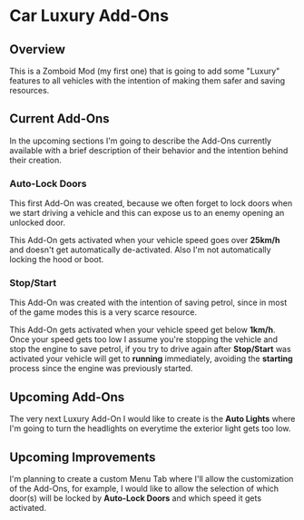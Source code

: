 # Car Luxury Add-Ons

## Overview

This is a Zomboid Mod (my first one) that is going to add some "Luxury" features to all vehicles with the intention of making them safer and saving resources.

## Current Add-Ons

In the upcoming sections I'm going to describe the Add-Ons currently available with a brief description of their behavior and the intention behind their creation.

### Auto-Lock Doors

This first Add-On was created, because we often forget to lock doors when we start driving a vehicle and this can expose us to an enemy opening an unlocked door.

This Add-On gets activated when your vehicle speed goes over **25km/h** and doesn't get automatically de-activated. Also I'm not automatically locking the hood or boot.

### Stop/Start

This Add-On was created with the intention of saving petrol, since in most of the game modes this is a very scarce resource.

This Add-On gets activated when your vehicle speed get below **1km/h**. Once your speed gets too low I assume you're stopping the vehicle and stop the engine to save petrol, if you try to drive again after **Stop/Start** was activated your vehicle will get to **running** immediately, avoiding the **starting** process since the engine was previously started.

## Upcoming Add-Ons

The very next Luxury Add-On I would like to create is the **Auto Lights** where I'm going to turn the headlights on everytime the exterior light gets too low.

## Upcoming Improvements

I'm planning to create a custom Menu Tab where I'll allow the customization of the Add-Ons, for example, I would like to allow the selection of which door(s) will be locked by **Auto-Lock Doors** and which speed it gets activated.
